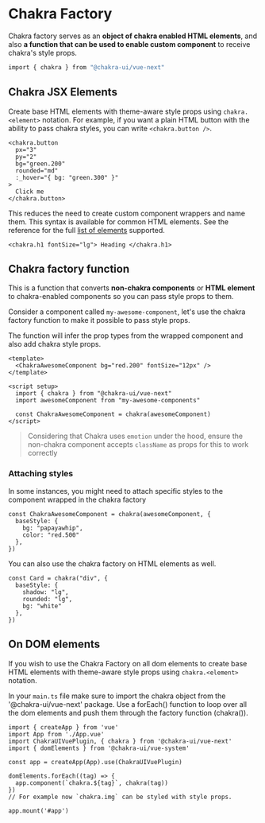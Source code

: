# Chakra Factory

Chakra factory serves as an **object of chakra enabled HTML elements**, and also
**a function that can be used to enable custom component** to receive chakra's
style props.

```bash
import { chakra } from "@chakra-ui/vue-next"
```

## Chakra JSX Elements

Create base HTML elements with theme-aware style props using `chakra.<element>`
notation. For example, if you want a plain HTML button with the ability to pass
chakra styles, you can write `<chakra.button />`.

```vue
<chakra.button
  px="3"
  py="2"
  bg="green.200"
  rounded="md"
  :_hover="{ bg: "green.300" }"
>
  Click me
</chakra.button>
```

This reduces the need to create custom component wrappers and name them. This
syntax is available for common HTML elements. See the reference for the full
[list of elements](https://github.com/chakra-ui/chakra-ui/blob/main/packages/system/src/system.utils.ts#L9)
supported.

```vue
<chakra.h1 fontSize="lg"> Heading </chakra.h1>
```

## Chakra factory function

This is a function that converts **non-chakra components** or **HTML element** to
chakra-enabled components so you can pass style props to them.

Consider a component called `my-awesome-component`, let's use the chakra factory
function to make it possible to pass style props.

The function will infer the prop types from the wrapped component and also add
chakra style props.

```vue
<template>
  <ChakraAwesomeComponent bg="red.200" fontSize="12px" />
</template>

<script setup>
  import { chakra } from "@chakra-ui/vue-next"
  import awesomeComponent from "my-awesome-components"

  const ChakraAwesomeComponent = chakra(awesomeComponent)
</script>
```

> Considering that Chakra uses `emotion` under the hood, ensure the non-chakra
> component accepts `className` as props for this to work correctly

### Attaching styles

In some instances, you might need to attach specific styles to the component
wrapped in the chakra factory

```vue
const ChakraAwesomeComponent = chakra(awesomeComponent, {
  baseStyle: {
    bg: "papayawhip",
    color: "red.500"
  },
})
```

You can also use the chakra factory on HTML elements as well.

```vue
const Card = chakra("div", {
  baseStyle: {
    shadow: "lg",
    rounded: "lg",
    bg: "white"
  },
})
```

## On DOM elements
If you wish to use the Chakra Factory on all dom elements to create base HTML elements
with theme-aware style props using `chakra.<element>` notation.

In your `main.ts` file make sure to import the chakra object from the '@chakra-ui/vue-next' package. 
Use a forEach() function to loop over all the dom elements and push them through the factory function (chakra()).

```vue
import { createApp } from 'vue'
import App from './App.vue'
import ChakraUIVuePlugin, { chakra } from '@chakra-ui/vue-next'
import { domElements } from '@chakra-ui/vue-system'

const app = createApp(App).use(ChakraUIVuePlugin)

domElements.forEach((tag) => {
  app.component(`chakra.${tag}`, chakra(tag))
})
// For example now `chakra.img` can be styled with style props.

app.mount('#app')
```